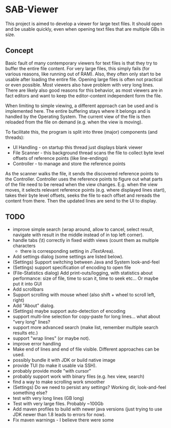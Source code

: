# SAB-Viewer #

This project is aimed to develop a viewer for large text files.
It should open and be usable quickly, even when opening text files that are multiple GBs in size.

## Concept ##

Basic fault of many contemporary viewers for text files is that they try to buffer the entire file content.
For very large files, this simply fails (for various reasons, like running out of RAM). Also, they often only start to be usable after loading the
entire file. Opening large files is often not practical or even possible. Most viewers also have problem with very long lines.
There are likely also good reasons for this behavior, as most viewers are in fact editors and want to keep the editor-content independent form the file.

When limiting to simple viewing, a different approach can be used and is implemented here.
The entire buffering stays where it belongs and is handled by the Operating System.
The current view of the file is then reloaded from the file on demand (e.g. when the view is moving).

To facilitate this, the program is split into three (major) components (and threads):
 * UI Handling - on startup this thread just displays blank viewer 
 * File Scanner - this background thread scans the file to collect byte level offsets of reference points (like line-endings)
 * Controller - to manage and store the reference points

As the scanner walks the file, it sends the discovered reference points to the Controller.
Controller uses the reference points to figure out what parts of the file need to be reread when the view changes.
E.g. when the view moves, it selects relevant reference points (e.g. where displayed lines start), takes their byte level offsets,
seeks the file to each offset and rereads the content from there.
Then the updated lines are send to the UI to display.

## TODO ##
* improve simple search (wrap around, allow to cancel, select result, navigate with result in the middle instead of in top left corner).
* handle tabs (\t) correctly in fixed width views (count them as multiple characters 
  - there is corresponding setting in JTextArea).
* Add settings dialog (some settings are listed below).
* (Settings) Support switching between Java and System look-and-feel
* (Settings) support specification of encoding to open file
* (File-Statistics dialog) Add print-outs/logging, with statistics about performance: size of file, time to scan it, time to seek etc... Or maybe put it into GUI
* Add scrollbars
* Support scrolling with mouse wheel (also shift + wheel to scroll left, right)
* Add "About" dialog.
* (Settings) maybe support auto-detection of encoding
* support multi-line selection for copy-paste for long lines... what about "very long" lines?
* support more advanced search (make list, remember multiple search results etc.)
* support "wrap lines" (or maybe not).
* improve error handling
* Make end of lines and end of file visible. Different approaches can be used.
* possibly bundle it with JDK or build native image
* provide TUI (to make it usable via SSH).
* probably provide mode "with cursor"
* probably support work with binary files (e.g. hex view, search)
* find a way to make scrolling work smoother
* (Settings) Do we need to persist any settings? Working dir, look-and-feel something else?
* test with very long lines (GB long)
* Test with very large files. Probably ~100Gb
* Add maven profiles to build with newer java versions (just trying to use JDK newer than 1.8 leads to errors for now).
* Fix maven warnings - I believe there were some

